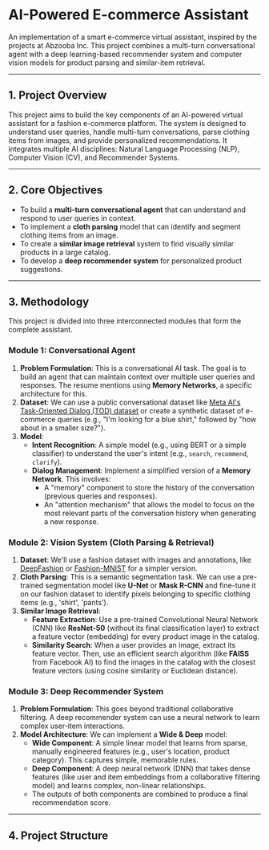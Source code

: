 # AI-Powered E-commerce Assistant

An implementation of a smart e-commerce virtual assistant, inspired by the projects at Abzooba Inc. This project combines a multi-turn conversational agent with a deep learning-based recommender system and computer vision models for product parsing and similar-item retrieval.

---

## 1. Project Overview

This project aims to build the key components of an AI-powered virtual assistant for a fashion e-commerce platform. The system is designed to understand user queries, handle multi-turn conversations, parse clothing items from images, and provide personalized recommendations. It integrates multiple AI disciplines: Natural Language Processing (NLP), Computer Vision (CV), and Recommender Systems.

---

## 2. Core Objectives

-   To build a **multi-turn conversational agent** that can understand and respond to user queries in context.
-   To implement a **cloth parsing** model that can identify and segment clothing items from an image.
-   To create a **similar image retrieval** system to find visually similar products in a large catalog.
-   To develop a **deep recommender system** for personalized product suggestions.

---

## 3. Methodology

This project is divided into three interconnected modules that form the complete assistant.

### Module 1: Conversational Agent

1.  **Problem Formulation**: This is a conversational AI task. The goal is to build an agent that can maintain context over multiple user queries and responses. The resume mentions using **Memory Networks**, a specific architecture for this.
2.  **Dataset**: We can use a public conversational dataset like [Meta AI's Task-Oriented Dialog (TOD) dataset](https://github.com/facebookresearch/TOD-bAbI-plus) or create a synthetic dataset of e-commerce queries (e.g., "I'm looking for a blue shirt," followed by "how about in a smaller size?").
3.  **Model**:
    -   **Intent Recognition**: A simple model (e.g., using BERT or a simple classifier) to understand the user's intent (e.g., `search`, `recommend`, `clarify`).
    -   **Dialog Management**: Implement a simplified version of a **Memory Network**. This involves:
        -   A "memory" component to store the history of the conversation (previous queries and responses).
        -   An "attention mechanism" that allows the model to focus on the most relevant parts of the conversation history when generating a new response.

### Module 2: Vision System (Cloth Parsing & Retrieval)

1.  **Dataset**: We'll use a fashion dataset with images and annotations, like [DeepFashion](http://mmlab.ie.cuhk.edu.hk/projects/DeepFashion.html) or [Fashion-MNIST](https://github.com/zalandoresearch/fashion-mnist) for a simpler version.
2.  **Cloth Parsing**: This is a semantic segmentation task. We can use a pre-trained segmentation model like **U-Net** or **Mask R-CNN** and fine-tune it on our fashion dataset to identify pixels belonging to specific clothing items (e.g., 'shirt', 'pants').
3.  **Similar Image Retrieval**:
    -   **Feature Extraction**: Use a pre-trained Convolutional Neural Network (CNN) like **ResNet-50** (without its final classification layer) to extract a feature vector (embedding) for every product image in the catalog.
    -   **Similarity Search**: When a user provides an image, extract its feature vector. Then, use an efficient search algorithm (like **FAISS** from Facebook AI) to find the images in the catalog with the closest feature vectors (using cosine similarity or Euclidean distance).

### Module 3: Deep Recommender System

1.  **Problem Formulation**: This goes beyond traditional collaborative filtering. A deep recommender system can use a neural network to learn complex user-item interactions.
2.  **Model Architecture**: We can implement a **Wide & Deep** model:
    -   **Wide Component**: A simple linear model that learns from sparse, manually engineered features (e.g., user's location, product category). This captures simple, memorable rules.
    -   **Deep Component**: A deep neural network (DNN) that takes dense features (like user and item embeddings from a collaborative filtering model) and learns complex, non-linear relationships.
    -   The outputs of both components are combined to produce a final recommendation score.

---

## 4. Project Structure
